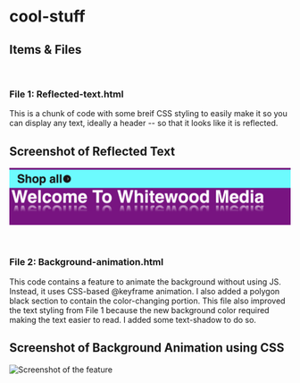 # cool-stuff

## Items & Files
&nbsp;
&nbsp;

### File 1: Reflected-text.html 
This is a chunk of code with some breif CSS styling to easily make it so you can display any text, ideally a header -- so that it looks like it is reflected.

## Screenshot of Reflected Text 
![Screenshot of the feature](Images/image1-Reflected-text-example.png)

&nbsp;
&nbsp;

### File 2: Background-animation.html
This code contains a feature to animate the background without using JS. Instead, it uses CSS-based @keyframe animation. I also added a polygon black section to contain the color-changing portion. This file also improved the text styling from File 1 because the new background color required making the text easier to read. I added some text-shadow to do so.  
## Screenshot of Background Animation using CSS
![Screenshot of the feature](Images/image2-color-animation.gif)
